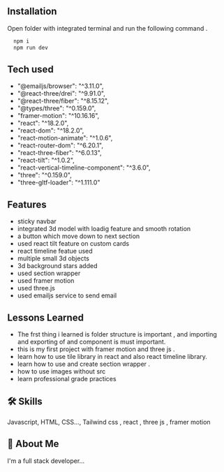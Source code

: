 
## Installation
Open folder with integrated terminal and run the following command .

```bash
  npm i
  npm run dev 
```
    

## Tech used

 
   - "@emailjs/browser": "^3.11.0",
   - "@react-three/drei": "^9.91.0",
   - "@react-three/fiber": "^8.15.12",
   - "@types/three": "^0.159.0",
   - "framer-motion": "^10.16.16",
   - "react": "^18.2.0",
   - "react-dom": "^18.2.0",
   - "react-motion-animate": "^1.0.6",
   - "react-router-dom": "^6.20.1",
   - "react-three-fiber": "^6.0.13",
   - "react-tilt": "^1.0.2",
   - "react-vertical-timeline-component": "^3.6.0",
   - "three": "^0.159.0",
   - "three-gltf-loader": "^1.111.0"
  


## Features

- sticky navbar
- integrated 3d model with loadig feature and smooth rotation 
- a button which move down to next section 
- used react tilt feature  on custom cards 
- react timeline featue used 
- multiple small 3d objects 
- 3d background stars added 
- used section wrapper 
- used framer motion 
- used three.js 
- used emailjs service to send email 
## Lessons Learned

- The frst thing i learned is folder structure is important , and importing and exporting of and component is must important. 
- this is my first project with framer motion and three js .
- learn how to use tile library in react and also react timeline library.
- learn how to use and create section wrapper . 
- how to use images without src 
- learn professional grade practices 












## 🛠 Skills
Javascript, HTML, CSS..., Tailwind css , react , three js , framer motion 


## 🚀 About Me
I'm a full stack developer...

